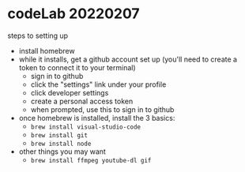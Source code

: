 # codeLab 20220207

steps to setting up

* install homebrew
* while it installs, get a github account set up (you'll need to create a token to connect it to your terminal)
    * sign in to github
    * click the "settings" link under your profile
    * click developer settings
    * create a personal access token
    * when prompted, use this to sign in to github
* once homebrew is installed, install the 3 basics:
    * `brew install visual-studio-code`
    * `brew install git`
    * `brew install node`
* other things you may want
    * `brew install ffmpeg youtube-dl gif `

